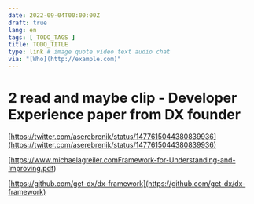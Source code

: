 ```yaml
---
date: 2022-09-04T00:00:00Z
draft: true
lang: en
tags: [ TODO_TAGS ]
title: TODO_TITLE
type: link # image quote video text audio chat
via: "[Who](http://example.com)"
---
```



# 2 read and maybe clip - Developer Experience paper from DX founder

[https://twitter.com/aserebrenik/status/1477615044380839936](https://twitter.com/aserebrenik/status/1477615044380839936)

[https://www.michaelagreiler.comFramework-for-Understanding-and-Improving.pdf)

[https://github.com/get-dx/dx-framework](https://github.com/get-dx/dx-framework)

